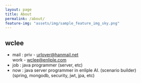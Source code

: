 ```yaml
---
layout: page
title: About
permalink: /about/
feature-img: "assets/img/sample_feature_img_sky.png"
---
```



## wclee 
- mail : priv - urlover@hanmail.net  
         work - wclee@enliple.com  
- job : java programmer (server, etc)  
- now : java server programmer in enliple AI. (scenario builder)  
               (spring, mongodb, security, jwt, jpa, etc)   

